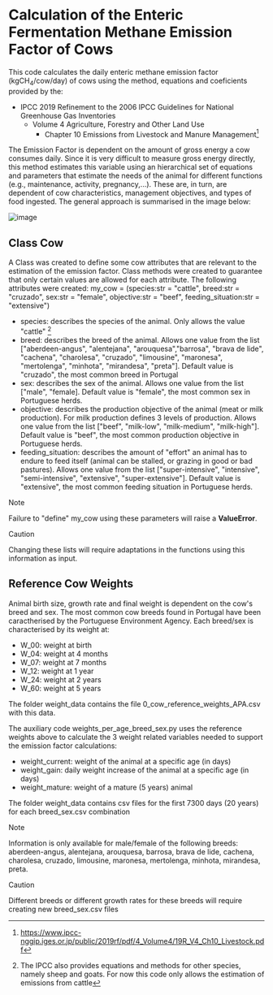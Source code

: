 # Calculation of the Enteric Fermentation Methane Emission Factor of Cows

This code calculates the daily enteric methane emission factor (kgCH<sub>4</sub>/cow/day) of cows using the method, equations and coeficients provided by the:
- IPCC 2019 Refinement to the 2006 IPCC Guidelines for National Greenhouse Gas Inventories
  - Volume 4 Agriculture, Forestry and Other Land Use
    - Chapter 10 Emissions from Livestock and Manure Management[^1]

[^1]: https://www.ipcc-nggip.iges.or.jp/public/2019rf/pdf/4_Volume4/19R_V4_Ch10_Livestock.pdf

The Emission Factor is dependent on the amount of gross energy a cow consumes daily. Since it is very difficult to measure gross energy directly, this method estimates this variable using an hierarchical set of equations and parameters that estimate the needs of the animal for different functions (e.g., maintenance, activity, pregnancy,...). These are, in turn, are dependent of cow characteristics, management objectives, and types of food ingested. 
The general approach is summarised in the image below:

![image](https://github.com/PauloCanaveira/project/assets/145756932/6e46c100-172a-4d42-95f0-b5c4274c57b1)

## Class Cow

A Class was created to define some cow attributes that are relevant to the estimation of the emission factor. 
Class methods were created to guarantee that only certain values are allowed for each attribute. 
The following attributes were created:
my_cow = (species:str = "cattle", breed:str = "cruzado", sex:str = "female", objective:str = "beef", feeding_situation:str = "extensive")
- species: describes the species of the animal. Only allows the value "cattle" [^2]
- breed: describes the breed of the animal. Allows one value from the list ["aberdeen-angus", "alentejana", "arouquesa","barrosa", "brava de lide", "cachena", "charolesa", "cruzado", "limousine", "maronesa", "mertolenga", "minhota", "mirandesa", "preta"]. Default value is "cruzado", the most common breed in Portugal
- sex: describes the sex of the animal. Allows one value from the list ["male", "female]. Default value is "female", the most common sex in Portuguese herds.
- objective: describes the production  objective of the animal (meat or milk production). For milk production defines 3 levels of production. Allows one value from the list ["beef", "milk-low", "milk-medium", "milk-high"]. Default value is "beef", the most common production objective in Portuguese herds.
- feeding_situation: describes the amount of "effort" an animal has to endure to feed itself (animal can be stalled, or grazing in good or bad pastures). Allows one value from the list ["super-intensive", "intensive", "semi-intensive", "extensive", "super-extensive"]. Default value is "extensive", the most common feeding situation in Portuguese herds.

[^2]: The IPCC also provides equations and methods for other species, namely sheep and goats. For now this code only allows the estimation of emissions from cattle

> [!NOTE]
> Failure to "define" my_cow using these parameters will raise a **ValueError**. 

> [!CAUTION]
> Changing these lists will require adaptations in the functions using this information as input.

## Reference Cow Weights

Animal birth size, growth rate and final weight is dependent on the cow's breed and sex.
The most common cow breeds found in Portugal have been caractherised by the Portuguese Environment Agency.
Each breed/sex is characterised by its weight at:
- W_00: weight at birth
- W_04: weight at 4 months
- W_07: weight at 7 months
- W_12: weight at 1 year
- W_24: weight at 2 years
- W_60: weight at 5 years

The folder weight_data contains the file 0_cow_reference_weights_APA.csv with this data.

The auxiliary code weights_per_age_breed_sex.py uses the reference weights above to calculate the 3 weight related variables needed to support the emission factor calculations:
- weight_current: weight of the animal at a specific age (in days)
- weight_gain: daily weight increase of the animal at a specific age (in days)
- weight_mature: weight of a mature (5 years) animal

The folder weight_data contains csv files for the first 7300 days (20 years) for each breed_sex.csv combination

> [!NOTE]
> Information is only available for male/female of the following breeds: aberdeen-angus, alentejana, arouquesa, barrosa, brava de lide, cachena, charolesa, cruzado, limousine, maronesa, mertolenga, minhota, mirandesa, preta.

> [!CAUTION]
> Different breeds or different growth rates for these breeds will require creating new breed_sex.csv files
